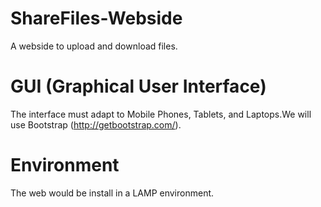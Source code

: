 # ShareFiles-Webside
A webside to upload and download files.

# GUI (Graphical User Interface)
The interface must adapt to Mobile Phones, Tablets, and Laptops.We will
use Bootstrap (http://getbootstrap.com/).

# Environment
The web would be install in a LAMP environment.
